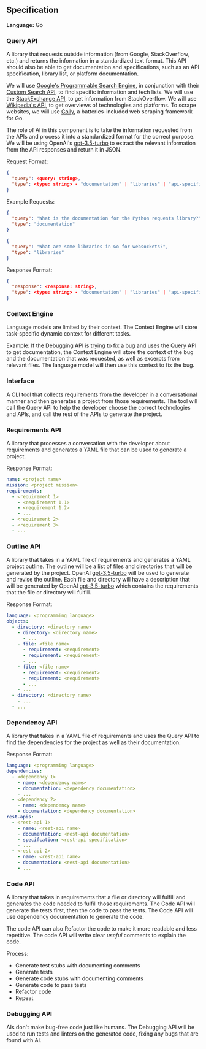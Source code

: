 ## Specification
**Language:** Go

### Query API
A library that requests outside information (from Google, StackOverflow, etc.)
and returns the information in a standardized text format. This API should also
be able to get documentation and specifications, such as an API specification,
library list, or platform documentation.

We will use [Google's Programmable Search Engine](https://programmablesearchengine.google.com/about/), 
in conjunction with their [Custom Search API](https://developers.google.com/custom-search/v1/introduction), 
to find specific information and tech lists. We will use the [StackExchange API](https://api.stackexchange.com/), 
to get information from StackOverflow. We will use [Wikipedia's API](https://www.mediawiki.org/wiki/API:Main_page),
to get overviews of technologies and platforms. To scrape websites, we will use
[Colly](https://go-colly.org/), a batteries-included web scraping framework for
Go.

The role of AI in this component is to take the information requested from the 
APIs and process it into a standardized format for the correct purpose. We will
be using OpenAI's [gpt-3.5-turbo](https://platform.openai.com/docs/models/gpt-3-5) to
extract the relevant information from the API responses and return it in JSON.

Request Format:
```json
{
  "query": <query: string>,
  "type": <type: string> - "documentation" | "libraries" | "api-specification" | "overview" | "other"
}
```

Example Requests:
```json
{
  "query": "What is the documentation for the Python requests library?",
  "type": "documentation"
}
```
```json
{
  "query": "What are some libraries in Go for websockets?",
  "type": "libraries"
}
```

Response Format:
```json
{
  "response": <response: string>,
  "type": <type: string> - "documentation" | "libraries" | "api-specification" | "overview" | "other"
}
```

### Context Engine
Language models are limited by their context. The Context Engine will store task-specific dynamic context for different tasks. 

Example: If the Debugging API is trying to fix a bug and uses the Query API to get documentation, the Context Engine will store the context of the bug and the documentation that was requested, as well as excerpts from relevant files. The language model will then use this context to fix the bug.

### Interface
A CLI tool that collects requirements from the developer in a conversational 
manner and then generates a project from those requirements. The tool will call
the Query API to help the developer choose the correct technologies and APIs, 
and call the rest of the APIs to generate the project.

### Requirements API
A library that processes a conversation with the developer about requirements and 
generates a YAML file that can be used to generate a project.

Response Format:
```yaml
name: <project name>
mission: <project mission>
requirements:
  - <requirement 1>
    - <requirement 1.1>
    - <requirement 1.2>
    - ...
  - <requirement 2>
  - <requirement 3>
  - ...
```

### Outline API
A library that takes in a YAML file of requirements and generates a YAML project 
outline. The outline will be a list of files and directories that will be 
generated by the project. OpenAI [gpt-3.5-turbo](https://platform.openai.com/docs/models/gpt-3-5) 
will be used to generate and revise the outline. 
Each file and directory will have a description that will be generated by
OpenAI [gpt-3.5-turbo](https://platform.openai.com/docs/models/gpt-3-5) which contains the
requirements that the file or directory will fulfill.

Response Format:
```yaml
language: <programming language>
objects:
  - directory: <directory name>
    - directory: <directory name>
      - ...
    - file: <file name>
      - requirement: <requirement>
      - requirement: <requirement>
      - ...
    - file: <file name>
      - requirement: <requirement>
      - requirement: <requirement>
      - ...
    - ...
  - directory: <directory name>
    - ...
  - ...
```

### Dependency API
A library that takes in a YAML file of requirements and uses the Query API to
find the dependencies for the project as well as their documentation.

Response Format:
```yaml
language: <programming language>
dependencies:
  - <dependency 1>
    - name: <dependency name>
    - documentation: <dependency documentation>
    - ...
  - <dependency 2>
    - name: <dependency name>
    - documentation: <dependency documentation>
rest-apis:
  - <rest-api 1>
    - name: <rest-api name>
    - documentation: <rest-api documentation>
    - specifcation: <rest-api specification>
    - ...
  - <rest-api 2>
    - name: <rest-api name>
    - documentation: <rest-api documentation>
    - ...
```

### Code API
A library that takes in requirements that a file or directory will fulfill and
generates the code needed to fulfill those requirements. The Code API will 
generate the tests first, then the code to pass the tests. The Code API will
use dependency documentation to generate the code.

The code API can also Refactor the code to make it more readable and less 
repetitive. The code API will write clear _useful_ comments to explain the code.

Process:
* Generate test stubs with documenting comments
* Generate tests
* Generate code stubs with documenting comments
* Generate code to pass tests
* Refactor code
* Repeat

### Debugging API
AIs don't make bug-free code just like humans. The Debugging API will be used to
run tests and linters on the generated code, fixing any bugs that are found with
AI.
